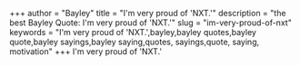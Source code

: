 +++
author = "Bayley"
title = "I'm very proud of 'NXT.'"
description = "the best Bayley Quote: I'm very proud of 'NXT.'"
slug = "im-very-proud-of-nxt"
keywords = "I'm very proud of 'NXT.',bayley,bayley quotes,bayley quote,bayley sayings,bayley saying,quotes, sayings,quote, saying, motivation"
+++
I'm very proud of 'NXT.'
